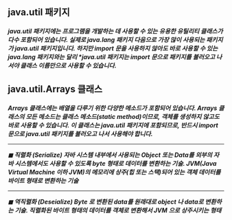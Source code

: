 <h2>java.util 패키지


<h5>java.util 패키지에는 프로그램을 개발하는 데 사용할 수 있는 유용한 유틸리티 클래스가 다수 포함되어 있습니다.
실제로 java.lang 패키지 다음으로 가장 많이 사용되는 패키지가 java.util 패키지입니다.
하지만 import 문을 사용하지 않아도 바로 사용할 수 있는 java.lang 패키지와는 달리 *java.util 패키지는 import 문으로 패키지를 불러오고 나서야 클래스 이름만으로 사용할 수 있습니다.


<h2>java.util.Arrays 클래스
<h5>Arrays 클래스에는 배열을 다루기 위한 다양한 메소드가 포함되어 있습니다.
Arrays 클래스의 모든 메소드는 클래스 메소드(static method)이므로, 객체를 생성하지 않고도 바로 사용할 수 있습니다.
이 클래스는 java.util 패키지에 포함되므로, 반드시 import 문으로 java.util 패키지를 불러오고 나서 사용해야 합니다.
  

  
***
◼ 직렬화 (Serialize)
자바 시스템 내부에서 사용되는 Object 또는 Data를 외부의 자바 시스템에서도 사용할 수 있도록 byte 형태로 데이터를 변환하는 기술.
JVM(Java Virtual Machine 이하 JVM)의 메모리에 상주(힙 또는 스택)되어 있는 객체 데이터를 바이트 형태로 변환하는 기술
***
◼ 역직렬화 (Deseialize)
Byte 로 변환된 data를 원래대로 object 나 data로 변환하는 기술.
직렬화된 바이트 형태의 데이터를 객체로 변환해서 JVM 으로 상주시키는 형태
